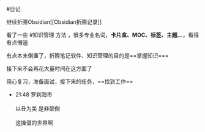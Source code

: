 #日记 


继续折腾Obsidian[[Obsidian折腾记录]]

看了一些 #知识管理 方法 ，很多专业名词，**卡片盒、MOC、标签、主题...**，看得有点懵逼


有点本末倒置了，折腾笔记软件、知识管理的目的是==掌握知识===

接下来不会再花大量时间在这方面了

用心复习，准备面试，接下来的任务，==找到工作==
- 21:48 罗刹海市<br><br>以丑为美 是非颠倒<br><br>这操蛋的世界啊